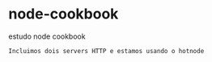 node-cookbook
=============

estudo node cookbook

    Incluimos dois servers HTTP e estamos usando o hotnode 
    
    